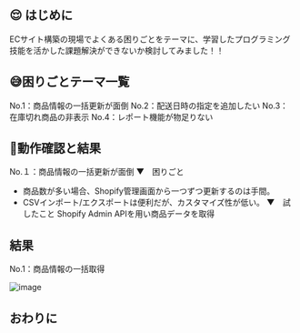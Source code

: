 ## :relieved: はじめに
ECサイト構築の現場でよくある困りごとをテーマに、学習したプログラミング技能を活かした課題解決ができないか検討してみました！！

## 😅困りごとテーマ一覧
No.1：商品情報の一括更新が面倒
No.2：配送日時の指定を追加したい
No.3：在庫切れ商品の非表示
No.4：レポート機能が物足りない

## 💪動作確認と結果
No.１：商品情報の一括更新が面倒
▼　困りごと
  - 商品数が多い場合、Shopify管理画面から一つずつ更新するのは手間。
  - CSVインポート/エクスポートは便利だが、カスタマイズ性が低い。
▼　試したこと
Shopify Admin APIを用い商品データを取得

## 結果
No.1：商品情報の一括取得

![image](https://github.com/user-attachments/assets/60eac71e-6ae6-4fac-ac3d-c6dafc420550)

## おわりに
